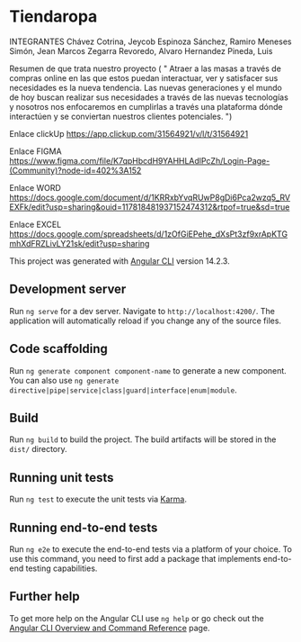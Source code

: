 # Tiendaropa
  INTEGRANTES
    Chávez Cotrina, Jeycob
    Espinoza Sánchez, Ramiro
    Meneses Simón, Jean Marcos
    Zegarra Revoredo, Alvaro
    Hernandez Pineda, Luis

Resumen de que trata nuestro proyecto ( " Atraer a las masas a través de compras online en las que estos puedan interactuar, ver y satisfacer sus necesidades es la nueva tendencia. Las nuevas generaciones y el mundo de hoy buscan realizar sus necesidades a través de las nuevas tecnologías y nosotros nos enfocaremos en cumplirlas a través una plataforma dónde interactúen y se conviertan nuestros clientes potenciales. ")

Enlace clickUp https://app.clickup.com/31564921/v/l/t/31564921

Enlace FIGMA https://www.figma.com/file/K7qpHbcdH9YAHHLAdlPcZh/Login-Page-(Community)?node-id=402%3A152

Enlace WORD https://docs.google.com/document/d/1KRRxbYvqRUwP8gDi6Pca2wzq5_RVEXFk/edit?usp=sharing&ouid=117818481937152474312&rtpof=true&sd=true

Enlace EXCEL https://docs.google.com/spreadsheets/d/1zOfGiEPehe_dXsPt3zf9xrApKTGmhXdFRZLivLY21sk/edit?usp=sharing

This project was generated with [Angular CLI](https://github.com/angular/angular-cli) version 14.2.3.
## Development server

Run `ng serve` for a dev server. Navigate to `http://localhost:4200/`. The application will automatically reload if you change any of the source files.

## Code scaffolding

Run `ng generate component component-name` to generate a new component. You can also use `ng generate directive|pipe|service|class|guard|interface|enum|module`.

## Build

Run `ng build` to build the project. The build artifacts will be stored in the `dist/` directory.

## Running unit tests

Run `ng test` to execute the unit tests via [Karma](https://karma-runner.github.io).

## Running end-to-end tests

Run `ng e2e` to execute the end-to-end tests via a platform of your choice. To use this command, you need to first add a package that implements end-to-end testing capabilities.

## Further help

To get more help on the Angular CLI use `ng help` or go check out the [Angular CLI Overview and Command Reference](https://angular.io/cli) page.


